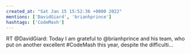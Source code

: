 ```yaml
---
created_at: "Sat Jan 15 15:52:36 +0000 2022"
mentions: ['DavidGiard', 'brianhprince']
hashtags: ['CodeMash']
---
```


RT @DavidGiard: Today I am grateful to @brianhprince and his team, who put on another excellent #CodeMash this year, despite the difficulti…